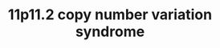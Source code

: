 ---
annotations:
- id: PW:0000013
  parent: disease pathway
  type: Pathway Ontology
  value: disease pathway
authors:
- Melrose2023
- Fehrhart
- Ash iyer
- Egonw
communities:
- Diseases
- RareDiseases
description: 'The molecular pathways of genes located at the region 11p11.2. A deletion
  in 11p11.2 can cause the Potocki-Shaffer syndrome (MIM # 601224) which is characterised
  by malformations in the heart, kidney and urinary tract. The chromosomal location
  was taken from Kirov et al. 2014 and literature cited there (chr11:43940000-46020000,
  GRCh37). '
last-edited: 2023-08-05
organisms:
- Homo sapiens
redirect_from:
- /index.php/Pathway:WP5348
- /instance/WP5348
- /instance/WP5348_r127123
revision: r127123
schema-jsonld:
- '@context': https://schema.org/
  '@id': https://wikipathways.github.io/pathways/WP5348.html
  '@type': Dataset
  creator:
    '@type': Organization
    name: WikiPathways
  description: 'The molecular pathways of genes located at the region 11p11.2. A deletion
    in 11p11.2 can cause the Potocki-Shaffer syndrome (MIM # 601224) which is characterised
    by malformations in the heart, kidney and urinary tract. The chromosomal location
    was taken from Kirov et al. 2014 and literature cited there (chr11:43940000-46020000,
    GRCh37). '
  keywords:
  - 2-oxoglutarate
  - 3'-phospho-5'-adenylyl sulfate
  - 3-O-{[(1ÃƒÂ¢Ã¢â‚¬Â Ã¢â‚¬â„¢4)-ÃƒÅ½Ã‚Â²-D-GlcA-(1ÃƒÂ¢Ã¢â‚¬Â Ã¢â‚¬â„¢4)-ÃƒÅ½Ã‚Â±-D-GlcNAc](n)-(1ÃƒÂ¢Ã¢â‚¬Â Ã¢â‚¬â„¢4)-ÃƒÅ½Ã‚Â²-D-GlcA-(1ÃƒÂ¢Ã¢â‚¬Â Ã¢â‚¬â„¢3)-ÃƒÅ½Ã‚Â²-D-Gal-(1ÃƒÂ¢Ã¢â‚¬Â Ã¢â‚¬â„¢3)-ÃƒÅ½Ã‚Â²-D-Gal-(1ÃƒÂ¢Ã¢â‚¬Â Ã¢â‚¬â„¢4)-ÃƒÅ½Ã‚Â²-D-Xyl}-L-seryl-[protein]
  - 3-O-{ÃƒÅ½Ã‚Â±-D-GlcNAc-[(1ÃƒÂ¢Ã¢â‚¬Â Ã¢â‚¬â„¢4)-ÃƒÅ½Ã‚Â²-D-GlcA-(1ÃƒÂ¢Ã¢â‚¬Â Ã¢â‚¬â„¢4)-ÃƒÅ½Ã‚Â±-D-GlcNAc](n)-(1ÃƒÂ¢Ã¢â‚¬Â Ã¢â‚¬â„¢4)-ÃƒÅ½Ã‚Â²-D-GlcA-(1ÃƒÂ¢Ã¢â‚¬Â Ã¢â‚¬â„¢3)-ÃƒÅ½Ã‚Â²-D-Gal-(1ÃƒÂ¢Ã¢â‚¬Â Ã¢â‚¬â„¢3)-ÃƒÅ½Ã‚Â²-D-Gal-(1ÃƒÂ¢Ã¢â‚¬Â Ã¢â‚¬â„¢4)-ÃƒÅ½Ã‚Â²-D-Xyl}-L-seryl-[protein]
  - ACCS
  - ALKBH3
  - ALX4
  - AMP residue
  - Alpha-Dystroglycan
  - B3GNT7
  - B4GALT4
  - B4GAT1
  - BMAL1
  - C11orf94
  - C11orf96
  - CD151
  - CD19
  - CD4
  - CD53
  - CD63
  - CD82
  - CHST1
  - CHST6
  - CLOCK
  - CO2
  - CRY2
  - EXT1
  - EXT2
  - Fe2+
  - GDP-b-L-fucose (in)
  - GDP-b-L-fucose (out)
  - GLI3
  - GMP (in)
  - GMP (out)
  - HBEGF
  - HLA-DMA
  - HLA-DMB
  - HLA-DRA
  - IGSF8
  - ITGA3
  - ITGA4
  - ITGA6
  - ITGB1
  - ITGB2
  - IZUMO1
  - Keratan
  - L-vinylglycine
  - LARGE2
  - LEF1
  - LGALS3BP
  - MAPK8IP1
  - MS4A1
  - Mg2+
  - NDST1
  - NRXN1
  - O2
  - PEX16
  - PHF21A
  - PMP34
  - PRDM11
  - Pex3
  - REST
  - SDCBP
  - SHH
  - SLC35C1
  - SPPL2C
  - SYT13
  - Syndecan
  - TIMP1
  - TP53
  - TP53I11
  - TSPAN18
  - UDP
  - UDP-N-acetyl-alpha-D-glucosamine
  - VANGL1
  - adenosine 3',5'-bisphosphate
  - an N1-methyladenosine in mRNA
  - formaldehyde
  - keratan 6'-sulfate
  - succinate
  license: CC0
  name: '11p11.2 copy number variation syndrome '
seo: CreativeWork
title: '11p11.2 copy number variation syndrome '
wpid: WP5348
---